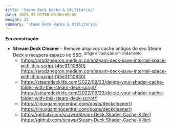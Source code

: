 ```yaml
---
title: 'Steam Deck Hacks & Utilitários'
date: 2023-03-01T00:00:00+00:00
weight: 21
summary: 'Steam Deck Hacks & Utilitários'
---
```


**_Em construção_**

  - **Stream Deck Cleaner** - Remove arquivos cache antigos do seu Steam Deck e recupera espaço no SSD. <sup>artigo e tradução em andamento</sup>
    - [https://arodznegron.medium.com/steam-deck-save-internal-space-with-this-script-f45e31f10830](https://arodznegron.medium.com/steam-deck-save-internal-space-with-this-script-f45e31f10830)
    - [https://steamdecklife.com/2022/09/23/delete-your-shader-cache-folder-with-this-steam-deck-script/](https://steamdecklife.com/2022/09/23/delete-your-shader-cache-folder-with-this-steam-deck-script/)
    - [https://linuxgamingcentral.com/posts/deckcleaner/](https://linuxgamingcentral.com/posts/deckcleaner/)
    - [https://github.com/scawp/Steam-Deck.Shader-Cache-Killer](https://github.com/scawp/Steam-Deck.Shader-Cache-Killer)
  